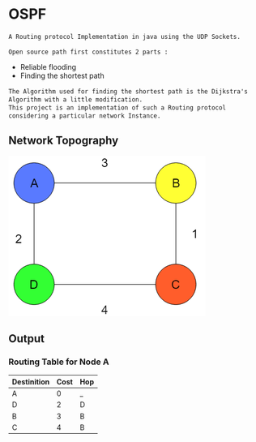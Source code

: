 # OSPF
```
A Routing protocol Implementation in java using the UDP Sockets.
```
```
Open source path first constitutes 2 parts :
```
 * Reliable flooding 
 * Finding the shortest path 
 ```
The Algorithm used for finding the shortest path is the Dijkstra's Algorithm with a little modification.
This project is an implementation of such a Routing protocol considering a particular network Instance.
```
## Network Topography
![Alt text](nw.png?raw=true "Screen-Shot")

## Output

### Routing Table for Node A

 Destinition     |      Cost            |        Hop
---------------- |  ------------------- |     ---------
A                |          0           |          _
D                |          2           |          D
B                |          3           |          B
C                |          4           |          B



